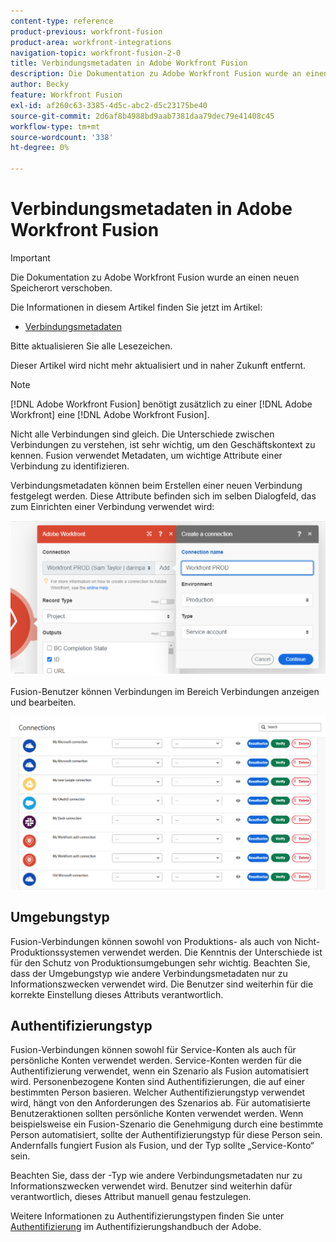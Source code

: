 ```yaml
---
content-type: reference
product-previous: workfront-fusion
product-area: workfront-integrations
navigation-topic: workfront-fusion-2-0
title: Verbindungsmetadaten in Adobe Workfront Fusion
description: Die Dokumentation zu Adobe Workfront Fusion wurde an einen neuen Speicherort verschoben. Dieser Artikel ist veraltet, enthält jedoch einen Link zum neuen Artikel, der diese Funktion behandelt.
author: Becky
feature: Workfront Fusion
exl-id: af260c63-3385-4d5c-abc2-d5c23175be40
source-git-commit: 2d6af8b4988bd9aab7381daa79dec79e41408c45
workflow-type: tm+mt
source-wordcount: '338'
ht-degree: 0%

---
```


# Verbindungsmetadaten in Adobe Workfront Fusion

>[!IMPORTANT]
>
>Die Dokumentation zu Adobe Workfront Fusion wurde an einen neuen Speicherort verschoben.
>
>Die Informationen in diesem Artikel finden Sie jetzt im Artikel:
>
>* [Verbindungsmetadaten](https://experienceleague.adobe.com/docs/workfront-fusion/using/references/connections/connection-metadata.html)
>
>Bitte aktualisieren Sie alle Lesezeichen.
>
>Dieser Artikel wird nicht mehr aktualisiert und in naher Zukunft entfernt.

>[!NOTE]
>
>[!DNL Adobe Workfront Fusion] benötigt zusätzlich zu einer [!DNL Adobe Workfront] eine [!DNL Adobe Workfront Fusion].

Nicht alle Verbindungen sind gleich. Die Unterschiede zwischen Verbindungen zu verstehen, ist sehr wichtig, um den Geschäftskontext zu kennen. Fusion verwendet Metadaten, um wichtige Attribute einer Verbindung zu identifizieren.

Verbindungsmetadaten können beim Erstellen einer neuen Verbindung festgelegt werden. Diese Attribute befinden sich im selben Dialogfeld, das zum Einrichten einer Verbindung verwendet wird:

![Verbindungsmetadaten](assets/connection-metadata-setup.png)

Fusion-Benutzer können Verbindungen im Bereich Verbindungen anzeigen und bearbeiten.

![Verbindungsmetadaten im Bereich „Verbindungen“](assets/connections-area-metadata.png)

## Umgebungstyp

Fusion-Verbindungen können sowohl von Produktions- als auch von Nicht-Produktionssystemen verwendet werden. Die Kenntnis der Unterschiede ist für den Schutz von Produktionsumgebungen sehr wichtig. Beachten Sie, dass der Umgebungstyp wie andere Verbindungsmetadaten nur zu Informationszwecken verwendet wird. Die Benutzer sind weiterhin für die korrekte Einstellung dieses Attributs verantwortlich.

## Authentifizierungstyp

Fusion-Verbindungen können sowohl für Service-Konten als auch für persönliche Konten verwendet werden. Service-Konten werden für die Authentifizierung verwendet, wenn ein Szenario als Fusion automatisiert wird. Personenbezogene Konten sind Authentifizierungen, die auf einer bestimmten Person basieren. Welcher Authentifizierungstyp verwendet wird, hängt von den Anforderungen des Szenarios ab. Für automatisierte Benutzeraktionen sollten persönliche Konten verwendet werden. Wenn beispielsweise ein Fusion-Szenario die Genehmigung durch eine bestimmte Person automatisiert, sollte der Authentifizierungstyp für diese Person sein. Andernfalls fungiert Fusion als Fusion, und der Typ sollte „Service-Konto“ sein.

Beachten Sie, dass der -Typ wie andere Verbindungsmetadaten nur zu Informationszwecken verwendet wird. Benutzer sind weiterhin dafür verantwortlich, dieses Attribut manuell genau festzulegen.

Weitere Informationen zu Authentifizierungstypen finden Sie unter [Authentifizierung](https://developer.adobe.com/developer-console/docs/guides/authentication/) im Authentifizierungshandbuch der Adobe.
